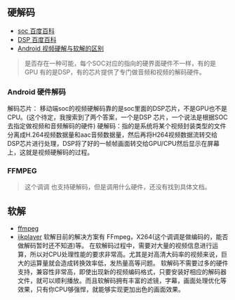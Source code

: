 ## 硬解码
* [soc 百度百科](https://baike.baidu.com/item/soc/1053305)
* [DSP 百度百科](https://baike.baidu.com/item/DSP%E8%8A%AF%E7%89%87/2090266?fr=aladdin)
* [Android 视频硬解与软解的区别](https://blog.csdn.net/u010072711/article/details/52413766)
> 是否存在一种可能，每个SOC对应的指向的硬界面硬件不一样，有的是GPU 有的是DSP，有的芯片提供了专门做音频和视频的解码硬件。
### Android 硬件解码
解码芯片： 移动端soc的视频硬解码靠的是soc里面的DSP芯片，不是GPU也不是CPU。(这个待定，我搜索到了两个答案，一个是DSP 芯片，一个说法是根据SOC去指定做视频和音频解码的硬件)
硬解码：指的是系统将某个视频封装类型的文件分离成H.264视频数据量和aac音频数据量，然后再将H264视频数据流转交给DSP芯片进行处理，DSP将了好的一帧帧画面转交给GPU/CPU然后显示在屏幕上，这就是视频硬解码的过程。
### FFMPEG 
> 这个调调 也支持硬解码，但是调用什么硬件，还没有找到具体文档。
## 软解
* [ffmpeg](https://github.com/FFmpeg/FFmpeg)
* [ijkplayer](https://github.com/bilibili/ijkplayer)
软解目前的解决方案有 FFmpeg，X264(这个调调是做编码的，能否做解码暂时还不知道)等。
在软解码过程中，需要对大量的视频信息进行运算，所以对CPU处理性能的要求非常高。尤其是对高清大码率的视频来说，巨大的运算量就会造成转换效率低，发热量高等问题。
软解码不需要过多的硬件支持，兼容性非常高，即使出现新的视频编码格式，只要安装好相应的解码器文件，就可以顺利播放。而且软解码拥有丰富的滤镜，字幕，画面处理优化等效果，只有你CPU够强悍，就能够实现更加出色的画面效果。